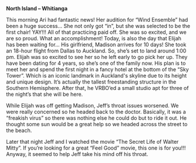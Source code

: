 **North Island – Whitianga**

This morning Ari had fantastic news! Her audition for “Wind Ensemble” had been a huge
success… She not only got “in”, but she was selected to be the first chair! YAY!!! All of that
practicing paid off. She was so excited, and we are so proud. What an accomplishment!
Today, is also the day that Elijah has been waiting for… His girlfriend, Madison arrives for 10
days! She took an 18-hour flight from Dallas to Auckland. So, she’s set to land around 1:00
pm. Elijah was so excited to see her so he left early to go pick her up. They have been dating
for 4 years, so she’s one of the family now. His plan is to meet her and spend the first night in
a fancy hotel at the bottom of the “Sky Tower”. Which is an iconic landmark in Auckland's
skyline due to its height and unique design. It’s actually the tallest freestanding structure in the
Southern Hemisphere. After that, he VRBO’ed a small studio apt for three of the night’s that
she will be here.

While Elijah was off getting Madison, Jeff’s throat issues worsened. We were really concerned
so he headed back to the doctor. Basically, it was a “freakish virus” so there was nothing else
he could do but to ride it out. He thought some sun would be a great help so we headed
across the street to the beach.

Later that night Jeff and I watched the movie “The Secret Life of Walter Mitty”. If you’re
looking for a great “Feel Good” movie, this one is for you!!! Anyway, it seemed to help Jeff
take his mind off his throat.